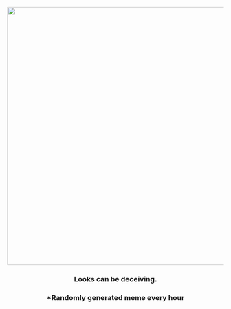 <p align="center">
        <img src="https://i.redd.it/zc6s8t67t1e91.png" width="600" height="600">
        </p>
        <h3 align="center">Looks can be deceiving.</h3>
        <h3 align="center">*Randomly generated meme every hour</h3>
    